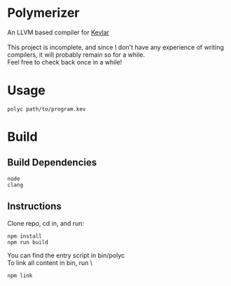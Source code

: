 # Polymerizer
An LLVM based compiler for [Kevlar](https://github.com/BlackFuffey/kevlar) \
\
This project is incomplete, and since I don't have any experience of writing compilers, it will probably remain so for a while. \
Feel free to check back once in a while!

# Usage
`polyc path/to/program.kev`

# Build
## Build Dependencies
```
node
clang
```
## Instructions
Clone repo, cd in, and run:
```
npm install
npm run build
```
You can find the entry script in bin/polyc \
To link all content in bin, run \
```
npm link
```
